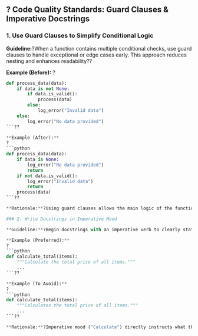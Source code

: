 ## ? Code Quality Standards: Guard Clauses & Imperative Docstrings

### 1. Use Guard Clauses to Simplify Conditional Logic

**Guideline:**?When a function contains multiple conditional checks, use guard clauses to handle exceptional or edge cases early. This approach reduces nesting and enhances readability??

**Example (Before):**
?
```python
def process_data(data):
    if data is not None:
        if data.is_valid():
            process(data)
        else:
            log_error("Invalid data")
    else:
        log_error("No data provided")
```??

**Example (After):**
?
```python
def process_data(data):
    if data is None:
        log_error("No data provided")
        return
    if not data.is_valid():
        log_error("Invalid data")
        return
    process(data)
```??

**Rationale:**?Using guard clauses allows the main logic of the function to proceed without unnecessary indentation, making the code cleaner and easier to maintain??

### 2. Write Docstrings in Imperative Mood

**Guideline:**?Begin docstrings with an imperative verb to clearly state the function's purpose. This style is consistent with Python's conventions and enhances clarity??

**Example (Preferred):**
?
```python
def calculate_total(items):
    """Calculate the total price of all items."""
    ...
```??

**Example (To Avoid):**
?
```python
def calculate_total(items):
    """Calculates the total price of all items."""
    ...
```??

**Rationale:**?Imperative mood ("Calculate") directly instructs what the function does, aligning with Python's docstring standards??
